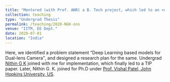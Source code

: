 ```yaml
---
title: "Mentored (with Prof. ANR) a B. Tech project, which led to an <q>IEEE Transactions on Image Processing<q>"
collection: teaching
type: "Undergrad Thesis"
permalink: /teaching/2020-NGK-ons
venue: "IITM, EE Dept."
date: 2020-07-01
location: "India"
---
```

   Here, we identified a problem statement <q>Deep Learning based models for Dual-lens Camera</q>, and designed a research plan for the same. Undergrad <a href="https://www.cs.umd.edu/people/sgirish">Nithin G K</a> joined with me for implementation, which finally led to a TIP paper.  Later, Nithin G. K. joined for Ph.D under <a href="https://engineering.jhu.edu/vpatel36/sciencex_teams/vishalpatel/">Prof. Vishal Patel, John Hopkins University, US</a>.
   

